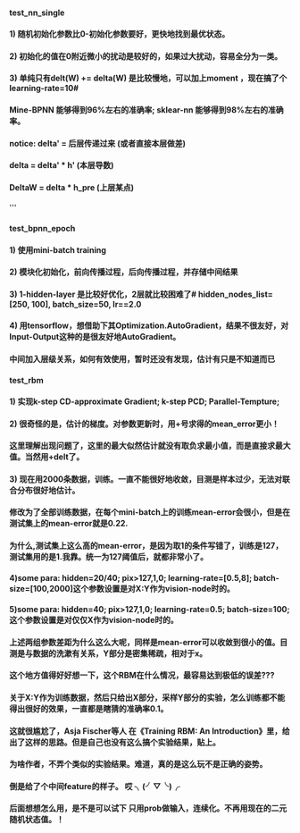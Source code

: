 #### test_nn_single
#### 1) 随机初始化参数比0-初始化参数要好，更快地找到最优状态。
#### 2) 初始化的值在0附近微小的扰动是较好的，如果过大扰动，容易全分为一类。
#### 3) 单纯只有delt(W) += delta(W) 是比较慢地，可以加上moment ，现在搞了个learning-rate=10#
#### Mine-BPNN 能够得到96%左右的准确率; sklear-nn 能够得到98%左右的准确率。

#### notice: delta' = 后层传递过来  (或者直接本层做差)
####         delta  = delta' * h'   (本层导数)
####         DeltaW = delta * h_pre (上层某点)
'''

#### test_bpnn_epoch
#### 1) 使用mini-batch training 
#### 2) 模块化初始化，前向传播过程，后向传播过程，并存储中间结果 
#### 3) 1-hidden-layer 是比较好优化，2层就比较困难了# hidden_nodes_list=[250, 100], batch_size=50, lr==2.0 #
#### 4) 用tensorflow，想借助下其Optimization.AutoGradient，结果不很友好，对Input-Output这种的是很友好地AutoGradient。
####    中间加入层级关系，如何有效使用，暂时还没有发现，估计有只是不知道而已 ##


#### test_rbm
#### 1) 实现k-step CD-approximate Gradient; k-step PCD; Parallel-Tempture;
#### 2) 很奇怪的是，估计的梯度。对参数更新时，用+号求得的mean_error更小！
####    这里理解出现问题了，这里的最大似然估计就没有取负求最小值，而是直接求最大值。当然用+delt了。
#### 3) 现在用2000条数据，训练。一直不能很好地收敛，目测是样本过少，无法对联合分布很好地估计。
####    修改为了全部训练数据，在每个mini-batch上的训练mean-error会很小，但是在测试集上的mean-error就是0.22.
####    为什么,测试集上这么高的mean-error，是因为取1的条件写错了，训练是127，测试集用的是1.我靠。统一为127阈值后，就都非常小了。
#### 4)some para: hidden=20/40; pix>127,1,0; learning-rate=[0.5,8]; batch-size=[100,2000]这个参数设置是对X:Y作为vision-node时的。
#### 5)some para: hidden=40;    pix>127,1,0; learning-rate=0.5;     batch-size=100; 这个参数设置是对仅仅X作为vision-node时的。
####   上述两组参数差距为什么这么大呢，同样是mean-error可以收敛到很小的值。目测是与数据的洗漱有关系，Y部分是密集稀疏，相对于x。
####   这个地方值得好好想一下，这个RBM在什么情况，最容易达到极低的误差???


#### 关于X:Y作为训练数据，然后只给出X部分，采样Y部分的实验，怎么训练都不能得出很好的效果，一直都是瞎猜的准确率0.1。
#### 这就很尴尬了，Asja Fischer等人 在《Training RBM: An Introduction》里，给出了这样的思路。但是自己也没有这么搞个实验结果，贴上。
#### 为啥作者，不弄个类似的实验结果。难道，真的是这么玩不是正确的姿势。
#### 倒是给了个中间feature的样子。 哎 ╮(╯▽╰)╭
#### 后面想想怎么用，是不是可以试下 只用prob做输入，连续化。不再用现在的二元随机状态值。！
